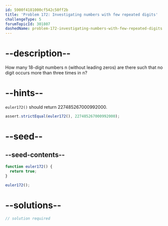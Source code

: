 ```yaml
---
id: 5900f4181000cf542c50ff2b
title: 'Problem 172: Investigating numbers with few repeated digits'
challengeType: 5
forumTopicId: 301807
dashedName: problem-172-investigating-numbers-with-few-repeated-digits
---
```


# --description--

How many 18-digit numbers n (without leading zeros) are there such that no digit occurs more than three times in n?

# --hints--

`euler172()` should return 227485267000992000.

```js
assert.strictEqual(euler172(), 227485267000992000);
```

# --seed--

## --seed-contents--

```js
function euler172() {
  return true;
}

euler172();
```

# --solutions--

```js
// solution required
```

